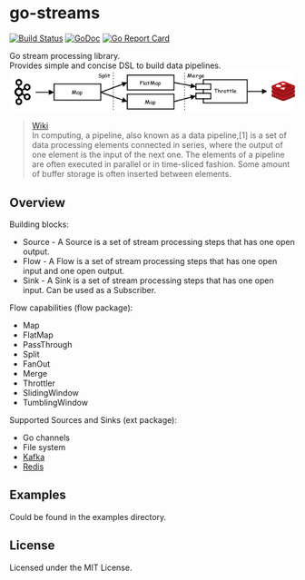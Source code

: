 # go-streams
[![Build Status](https://travis-ci.org/reugn/go-streams.svg?branch=master)](https://travis-ci.org/reugn/go-streams)
[![GoDoc](https://godoc.org/github.com/reugn/go-streams?status.svg)](https://godoc.org/github.com/reugn/go-streams)
[![Go Report Card](https://goreportcard.com/badge/github.com/reugn/go-streams)](https://goreportcard.com/report/github.com/reugn/go-streams)

Go stream processing library.  
Provides simple and concise DSL to build data pipelines.
![pipeline-architecture-example](./images/pipeline-architecture-example.png)
> [Wiki](https://en.wikipedia.org/wiki/Pipeline_(computing))  
> In computing, a pipeline, also known as a data pipeline,[1] is a set of data processing elements connected in series, where the output of one element is the input of the next one. The elements of a pipeline are often executed in parallel or in time-sliced fashion. Some amount of buffer storage is often inserted between elements.

## Overview
Building blocks:
* Source - A Source is a set of stream processing steps that has one open output.
* Flow - A Flow is a set of stream processing steps that has one open input and one open output. 
* Sink - A Sink is a set of stream processing steps that has one open input. Can be used as a Subscriber.

Flow capabilities (flow package):  
* Map
* FlatMap
* PassThrough
* Split
* FanOut
* Merge
* Throttler
* SlidingWindow
* TumblingWindow

Supported Sources and Sinks (ext package):
* Go channels
* File system
* [Kafka](https://kafka.apache.org/)
* [Redis](https://redis.io/)

## Examples
Could be found in the examples directory.

## License
Licensed under the MIT License.